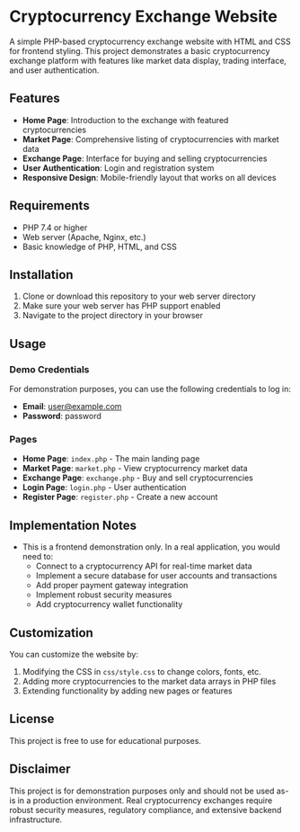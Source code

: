 # Cryptocurrency Exchange Website

A simple PHP-based cryptocurrency exchange website with HTML and CSS for frontend styling. This project demonstrates a basic cryptocurrency exchange platform with features like market data display, trading interface, and user authentication.

## Features

- **Home Page**: Introduction to the exchange with featured cryptocurrencies
- **Market Page**: Comprehensive listing of cryptocurrencies with market data
- **Exchange Page**: Interface for buying and selling cryptocurrencies
- **User Authentication**: Login and registration system
- **Responsive Design**: Mobile-friendly layout that works on all devices

## Requirements

- PHP 7.4 or higher
- Web server (Apache, Nginx, etc.)
- Basic knowledge of PHP, HTML, and CSS

## Installation

1. Clone or download this repository to your web server directory
2. Make sure your web server has PHP support enabled
3. Navigate to the project directory in your browser

## Usage

### Demo Credentials

For demonstration purposes, you can use the following credentials to log in:

- **Email**: user@example.com
- **Password**: password

### Pages

- **Home Page**: `index.php` - The main landing page
- **Market Page**: `market.php` - View cryptocurrency market data
- **Exchange Page**: `exchange.php` - Buy and sell cryptocurrencies
- **Login Page**: `login.php` - User authentication
- **Register Page**: `register.php` - Create a new account

## Implementation Notes

- This is a frontend demonstration only. In a real application, you would need to:
  - Connect to a cryptocurrency API for real-time market data
  - Implement a secure database for user accounts and transactions
  - Add proper payment gateway integration
  - Implement robust security measures
  - Add cryptocurrency wallet functionality

## Customization

You can customize the website by:

1. Modifying the CSS in `css/style.css` to change colors, fonts, etc.
2. Adding more cryptocurrencies to the market data arrays in PHP files
3. Extending functionality by adding new pages or features

## License

This project is free to use for educational purposes.

## Disclaimer

This project is for demonstration purposes only and should not be used as-is in a production environment. Real cryptocurrency exchanges require robust security measures, regulatory compliance, and extensive backend infrastructure. 